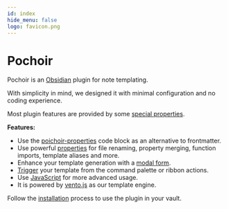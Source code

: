 ```yaml
---
id: index
hide_menu: false
logo: favicon.png
---
```

# Pochoir

Pochoir is an [Obsidian](https://obsidian.md/) plugin for note templating.

With simplicity in mind, we designed it with minimal configuration and no coding experience.

Most plugin features are provided by some [special properties](/special-properties/overview).

**Features:**

- Use the [poichoir-properties](/props/overview) code block as an alternative to frontmatter.
- Use powerful [properties](/special-properties/overview) for file renaming, property merging, function imports, template aliases and more.
- Enhance your template generation with a [modal form](/form/overview).
- [Trigger](/command/overview) your template from the command palette or ribbon actions.
- Use [JavaScript](/javascript/overview) for more advanced usage.
- It is powered by [vento.js](https://vento.js.org) as our template engine.

Follow the [installation](/overview/installation) process to use the plugin in your vault.

